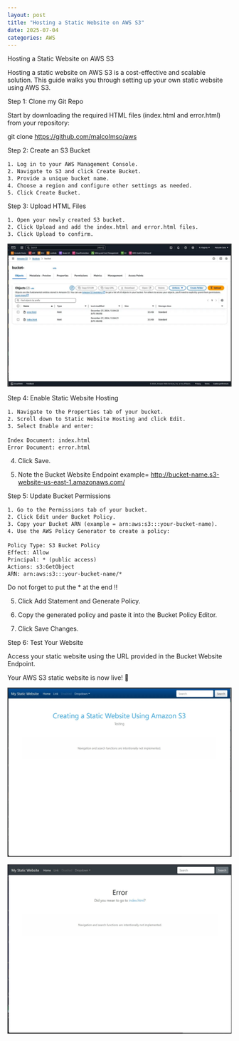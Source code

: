 ```yaml
---
layout: post
title: "Hosting a Static Website on AWS S3"
date: 2025-07-04
categories: AWS
---
```


Hosting a Static Website on AWS S3

Hosting a static website on AWS S3 is a cost-effective and scalable solution. This guide walks you through setting up your own static website using AWS S3.

Step 1: Clone my Git Repo

Start by downloading the required HTML files (index.html and error.html) from your repository:

git clone https://github.com/malcolmso/aws

Step 2: Create an S3 Bucket

    1. Log in to your AWS Management Console.
    2. Navigate to S3 and click Create Bucket.
    3. Provide a unique bucket name.
    4. Choose a region and configure other settings as needed.
    5. Click Create Bucket.

Step 3: Upload HTML Files

    1. Open your newly created S3 bucket.
    2. Click Upload and add the index.html and error.html files.
    3. Click Upload to confirm.

![CloudFront Invalidation Flowchart](/assets/images/Hosting-a-Static-Website-on-AWS-S3/1.png)      

Step 4: Enable Static Website Hosting

    1. Navigate to the Properties tab of your bucket.
    2. Scroll down to Static Website Hosting and click Edit.
    3. Select Enable and enter:

    Index Document: index.html
    Error Document: error.html

4. Click Save.

5. Note the Bucket Website Endpoint
example= http://bucket-name.s3-website-us-east-1.amazonaws.com/

Step 5: Update Bucket Permissions

    1. Go to the Permissions tab of your bucket.
    2. Click Edit under Bucket Policy.
    3. Copy your Bucket ARN (example = arn:aws:s3:::your-bucket-name).
    4. Use the AWS Policy Generator to create a policy:

    Policy Type: S3 Bucket Policy
    Effect: Allow
    Principal: * (public access)
    Actions: s3:GetObject
    ARN: arn:aws:s3:::your-bucket-name/*

Do not forget to put the * at the end !!

5. Click Add Statement and Generate Policy.

6. Copy the generated policy and paste it into the Bucket Policy Editor.

7. Click Save Changes.


Step 6: Test Your Website

Access your static website using the URL provided in the Bucket Website Endpoint.

Your AWS S3 static website is now live! 🎉

![CloudFront Invalidation Flowchart](/assets/images/Hosting-a-Static-Website-on-AWS-S3/2.png)   

![CloudFront Invalidation Flowchart](/assets/images/Hosting-a-Static-Website-on-AWS-S3/3.png)  